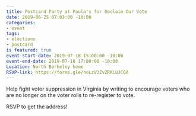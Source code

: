 ```yaml
---
title: Postcard Party at Paula's for Reclaim Our Vote
date: 2019-06-25 07:03:00 -10:00
categories:
- event
tags:
- elections
- postcard
is featured: true
event-start-date: 2019-07-18 15:00:00 -10:00
event-end-date: 2019-07-18 17:00:00 -10:00
Location: North Berkeley home
RSVP-link: https://forms.gle/hoLzV3ZvZRKLUJC6A
---
```


Help fight voter suppression in Virginia by writing to encourage voters who are no longer on the voter rolls to re-register to vote.

RSVP to get the address!